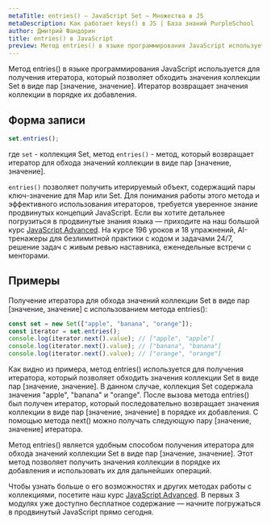 ```yaml
---
metaTitle: entries() – JavaScript Set – Множества в JS
metaDescription: Как работает keys() в JS | База знаний PurpleSchool
author: Дмитрий Фандорин
title: entries() в JavaScript
preview: Метод entries() в языке программирования JavaScript используется для получения итератора, который позволяет обходить значения коллекции Set в виде пар [значение, значение]. Итератор возвращает значения коллекции в порядке их добавления.
---
```


Метод entries() в языке программирования JavaScript используется для получения итератора, который позволяет обходить значения коллекции Set в виде пар [значение, значение]. Итератор возвращает значения коллекции в порядке их добавления.

## Форма записи

```javascript
set.entries();
```

где `set` - коллекция Set, метод `entries()` - метод, который возвращает итератор для обхода значений коллекции в виде пар [значение, значение].

`entries()` позволяет получить итерируемый объект, содержащий пары ключ-значение для Map или Set. Для понимания работы этого метода и эффективного использования итераторов, требуется уверенное знание продвинутых концепций JavaScript. Если вы хотите детальнее погрузиться в продвинутые знания языка — приходите на наш большой курс [JavaScript Advanced](https://purpleschool.ru/course/javascript-advanced?utm_source=knowledgebase&utm_medium=text&utm_campaign=kak-rabotaet-entries-javascript). На курсе 196 уроков и 18 упражнений, AI-тренажеры для безлимитной практики с кодом и задачами 24/7, решение задач с живым ревью наставника, еженедельные встречи с менторами.

## Примеры

Получение итератора для обхода значений коллекции Set в виде пар [значение, значение] с использованием метода entries():

```javascript
const set = new Set(["apple", "banana", "orange"]);
const iterator = set.entries();
console.log(iterator.next().value); // ["apple", "apple"]
console.log(iterator.next().value); // ["banana", "banana"]
console.log(iterator.next().value); // ["orange", "orange"]
```

Как видно из примера, метод entries() используется для получения итератора, который позволяет обходить значения коллекции Set в виде пар [значение, значение]. В данном случае, коллекция Set содержала значения "apple", "banana" и "orange". После вызова метода entries() был получен итератор, который последовательно возвращает значения коллекции в виде пар [значение, значение] в порядке их добавления. С помощью метода next() можно получать следующую пару [значение, значение] итератора.

Метод entries() является удобным способом получения итератора для обхода значений коллекции Set в виде пар [значение, значение]. Этот метод позволяет получить значения коллекции в порядке их добавления и использовать их для дальнейших операций.

Чтобы узнать больше о его возможностях и других методах работы с коллекциями, посетите наш курс [JavaScript Advanced](https://purpleschool.ru/course/javascript-advanced?utm_source=knowledgebase&utm_medium=text&utm_campaign=kak-rabotaet-entries-javascript). В первых 3 модулях уже доступно бесплатное содержание — начните погружаться в продвинутый JavaScript прямо сегодня.
